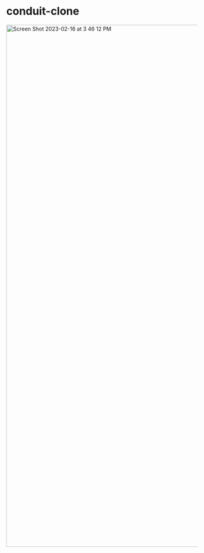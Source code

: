 # conduit-clone
<img width="1373" alt="Screen Shot 2023-02-16 at 3 46 12 PM" src="https://user-images.githubusercontent.com/40539558/219494410-0c4845fd-b6b4-489b-88db-d5632df9d639.png">
